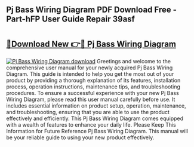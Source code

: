 ## Pj Bass Wiring Diagram PDF Download Free - Part-hFP User Guide Repair 39asf

# <h2><a href="http://dfr8dli.blite.top/?on=Pj+Bass+Wiring+Diagram">🔗Download New 👉🔴 Pj Bass Wiring Diagram</a></h2>

[![Pj Bass Wiring Diagram download](https://i.imgur.com/lujVjoI.png)](http://dfr8dli.blite.top/?on=Pj+Bass+Wiring+Diagram)
Greetings and welcome to the comprehensive user manual for your newly acquired Pj Bass Wiring Diagram. This guide is intended to help you get the most out of your product by providing a thorough explanation of its features, installation process, operation instructions, maintenance tips, and troubleshooting procedures. To ensure a successful experience with your new Pj Bass Wiring Diagram, please read this user manual carefully before use. It includes essential information on product setup, operation, maintenance, and troubleshooting, ensuring that you are able to use the product effectively and efficiently. This Pj Bass Wiring Diagram comes equipped with a wealth of features to enhance your daily life. Please Keep This Information for Future Reference Pj Bass Wiring Diagram. This manual will be your reliable guide to using your new product effectively.
